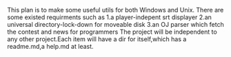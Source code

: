 This plan is to make some useful utils for both Windows and Unix.
There are some existed requirments such as
	1.a player-indepent srt displayer
	2.an universal directory-lock-down for moveable disk
	3.an OJ parser which fetch the contest and news for programmers
The project will be independent to any other project.Each item will have a dir
for itself,which has a readme.md,a help.md at least.
